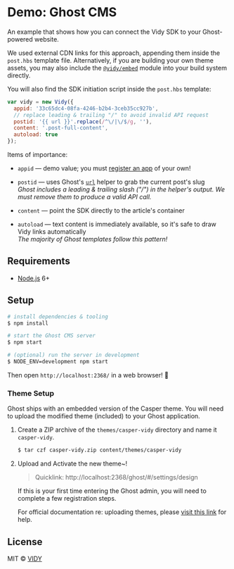 # Demo: Ghost CMS

An example that shows how you can connect the Vidy SDK to your Ghost-powered website.

We used external CDN links for this approach, appending them inside the `post.hbs` template file. Alternatively, if you are building your own theme assets, you may also include the [`@vidy/embed`](https://github.com/VIDY/embed.js) module into your build system directly.

You will also find the SDK initiation script inside the `post.hbs` template:

```js
var vidy = new Vidy({
  appid: '33c65dc4-08fa-4246-b2b4-3ceb35cc927b',
  // replace leading & trailing "/" to avoid invalid API request
  postid: '{{ url }}'.replace(/^\/|\/$/g, ''),
  content: '.post-full-content',
  autoload: true
});
```

Items of importance:

* `appid` &mdash; demo value; you must [register an app](#todo) of your own!

* `postid` &mdash; uses Ghost's [`url`](https://themes.ghost.org/docs/url) helper to grab the current post's slug <br>
    _Ghost includes a leading & trailing slash ("/") in the helper's output. We must remove them to produce a valid API call._

* `content` &mdash; point the SDK directly to the article's container

* `autoload` &mdash; text content is immediately available, so it's safe to draw Vidy links automatically<br>
    _The majority of Ghost templates follow this pattern!_


## Requirements

* [Node.js](https://nodejs.org/en/download/) 6+

## Setup

```sh
# install dependencies & tooling
$ npm install

# start the Ghost CMS server
$ npm start

# (optional) run the server in development
$ NODE_ENV=development npm start
```

Then open `http://localhost:2368/` in a web browser! :tada:

### Theme Setup

Ghost ships with an embedded version of the Casper theme. You will need to upload the modified theme (included) to your Ghost application.

1. Create a ZIP archive of the `themes/casper-vidy` directory and name it `casper-vidy`.

    ```sh
    $ tar czf casper-vidy.zip content/themes/casper-vidy
    ```

2. Upload and Activate the new theme~!
    > Quicklink: http://localhost:2368/ghost/#/settings/design

    If this is your first time entering the Ghost admin, you will need to complete a few registration steps.

    For official documentation re: uploading themes, please [visit this link](https://help.ghost.org/article/31-upload-themes) for help.


## License

MIT © [VIDY](https://vidy.com)
